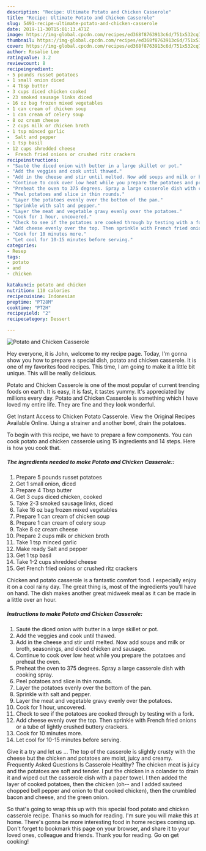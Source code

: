 ```yaml
---
description: "Recipe: Ultimate Potato and Chicken Casserole"
title: "Recipe: Ultimate Potato and Chicken Casserole"
slug: 5491-recipe-ultimate-potato-and-chicken-casserole
date: 2019-11-30T15:01:13.471Z
image: https://img-global.cpcdn.com/recipes/ed368f8763913c6d/751x532cq70/potato-and-chicken-casserole-recipe-main-photo.jpg
thumbnail: https://img-global.cpcdn.com/recipes/ed368f8763913c6d/751x532cq70/potato-and-chicken-casserole-recipe-main-photo.jpg
cover: https://img-global.cpcdn.com/recipes/ed368f8763913c6d/751x532cq70/potato-and-chicken-casserole-recipe-main-photo.jpg
author: Rosalie Lee
ratingvalue: 3.2
reviewcount: 8
recipeingredient:
- 5 pounds russet potatoes
- 1 small onion diced
- 4 Tbsp butter
- 3 cups diced chicken cooked
- 23 smoked sausage links diced
- 16 oz bag frozen mixed vegetables
- 1 can cream of chicken soup
- 1 can cream of celery soup
- 8 oz cream cheese
- 2 cups milk or chicken broth
- 1 tsp minced garlic
-  Salt and pepper
- 1 tsp basil
- 12 cups shredded cheese
-  French fried onions or crushed ritz crackers
recipeinstructions:
- "Sauté the diced onion with butter in a large skillet or pot."
- "Add the veggies and cook until thawed."
- "Add in the cheese and stir until melted. Now add soups and milk or broth, seasonings, and diced chicken and sausage."
- "Continue to cook over low heat while you prepare the potatoes and preheat the oven."
- "Preheat the oven to 375 degrees. Spray a large casserole dish with cooking spray."
- "Peel potatoes and slice in thin rounds."
- "Layer the potatoes evenly over the bottom of the pan."
- "Sprinkle with salt and pepper."
- "Layer the meat and vegetable gravy evenly over the potatoes."
- "Cook for 1 hour, uncovered."
- "Check to see if the potatoes are cooked through by testing with a fork."
- "Add cheese evenly over the top. Then sprinkle with French fried onions or a tube of lightly crushed buttery crackers."
- "Cook for 10 minutes more."
- "Let cool for 10-15 minutes before serving."
categories:
- Resep
tags:
- potato
- and
- chicken

katakunci: potato and chicken
nutrition: 110 calories
recipecuisine: Indonesian
preptime: "PT28M"
cooktime: "PT2H"
recipeyield: "2"
recipecategory: Dessert

---
```



![Potato and Chicken Casserole](https://img-global.cpcdn.com/recipes/ed368f8763913c6d/751x532cq70/potato-and-chicken-casserole-recipe-main-photo.jpg)

Hey everyone, it is John, welcome to my recipe page. Today, I'm gonna show you how to prepare a special dish, potato and chicken casserole. It is one of my favorites food recipes. This time, I am going to make it a little bit unique. This will be really delicious.

Potato and Chicken Casserole is one of the most popular of current trending foods on earth. It is easy, it is fast, it tastes yummy. It's appreciated by millions every day. Potato and Chicken Casserole is something which I have loved my entire life. They are fine and they look wonderful.

Get Instant Access to Chicken Potato Casserole. View the Original Recipes Available Online. Using a strainer and another bowl, drain the potatoes.


To begin with this recipe, we have to prepare a few components. You can cook potato and chicken casserole using 15 ingredients and 14 steps. Here is how you cook that.

##### The ingredients needed to make Potato and Chicken Casserole::

1. Prepare 5 pounds russet potatoes
1. Get 1 small onion, diced
1. Prepare 4 Tbsp butter
1. Get 3 cups diced chicken, cooked
1. Take 2-3 smoked sausage links, diced
1. Take 16 oz bag frozen mixed vegetables
1. Prepare 1 can cream of chicken soup
1. Prepare 1 can cream of celery soup
1. Take 8 oz cream cheese
1. Prepare 2 cups milk or chicken broth
1. Take 1 tsp minced garlic
1. Make ready  Salt and pepper
1. Get 1 tsp basil
1. Take 1-2 cups shredded cheese
1. Get  French fried onions or crushed ritz crackers


Chicken and potato casserole is a fantastic comfort food. I especially enjoy it on a cool rainy day. The great thing is, most of the ingredients you&#39;ll have on hand. The dish makes another great midweek meal as it can be made in a little over an hour. 

##### Instructions to make Potato and Chicken Casserole:

1. Sauté the diced onion with butter in a large skillet or pot.
1. Add the veggies and cook until thawed.
1. Add in the cheese and stir until melted. Now add soups and milk or broth, seasonings, and diced chicken and sausage.
1. Continue to cook over low heat while you prepare the potatoes and preheat the oven.
1. Preheat the oven to 375 degrees. Spray a large casserole dish with cooking spray.
1. Peel potatoes and slice in thin rounds.
1. Layer the potatoes evenly over the bottom of the pan.
1. Sprinkle with salt and pepper.
1. Layer the meat and vegetable gravy evenly over the potatoes.
1. Cook for 1 hour, uncovered.
1. Check to see if the potatoes are cooked through by testing with a fork.
1. Add cheese evenly over the top. Then sprinkle with French fried onions or a tube of lightly crushed buttery crackers.
1. Cook for 10 minutes more.
1. Let cool for 10-15 minutes before serving.


Give it a try and let us … The top of the casserole is slightly crusty with the cheese but the chicken and potatoes are moist, juicy and creamy. Frequently Asked Questions Is Casserole Healthy? The chicken meat is juicy and the potatoes are soft and tender. I put the chicken in a colander to drain it and wiped out the casserole dish with a paper towel. I then added the layer of cooked potatoes, then the chicken (oh-- and I added sauteed chopped bell pepper and onion to that cooked chicken), then the crumbled bacon and cheese, and the green onion. 

So that's going to wrap this up with this special food potato and chicken casserole recipe. Thanks so much for reading. I'm sure you will make this at home. There's gonna be more interesting food in home recipes coming up. Don't forget to bookmark this page on your browser, and share it to your loved ones, colleague and friends. Thank you for reading. Go on get cooking!

